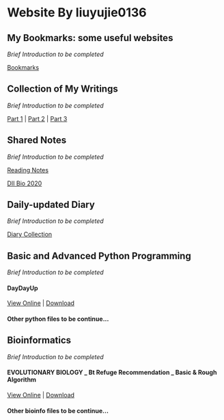 # Website By liuyujie0136
## My Bookmarks: some useful websites
*Brief Introduction to be completed*

[Bookmarks](../Bookmarks)

## Collection of My Writings
*Brief Introduction to be completed*

[Part 1](../writingfiles/Part1) | [Part 2](../writingfiles/Part2) | [Part 3](../writingfiles/Part3)

## Shared Notes
*Brief Introduction to be completed*

[Reading Notes](https://liuyujie0136.gitbook.io/reading-notes/)

[DII Bio 2020](../notefiles/DII_Bio2020)

## Daily-updated Diary
*Brief Introduction to be completed*

[Diary Collection](/diaryfiles/diary.md)

## Basic and Advanced Python Programming
*Brief Introduction to be completed*

#### DayDayUp

[View Online](../pythonfiles/DayDayUp) | [Download](../pythonfiles/DayDayUp.py)

#### Other python files to be continue...

## Bioinformatics
*Brief Introduction to be completed*

#### EVOLUTIONARY BIOLOGY _ Bt Refuge Recommendation _ Basic & Rough Algorithm

[View Online](../bioinfofiles/BIOINFO_EVOL_BtRefuge) | [Download](../bioinfofiles/BIOINFO_EVOL_BtRefuge.py)

#### Other bioinfo files to be continue...
